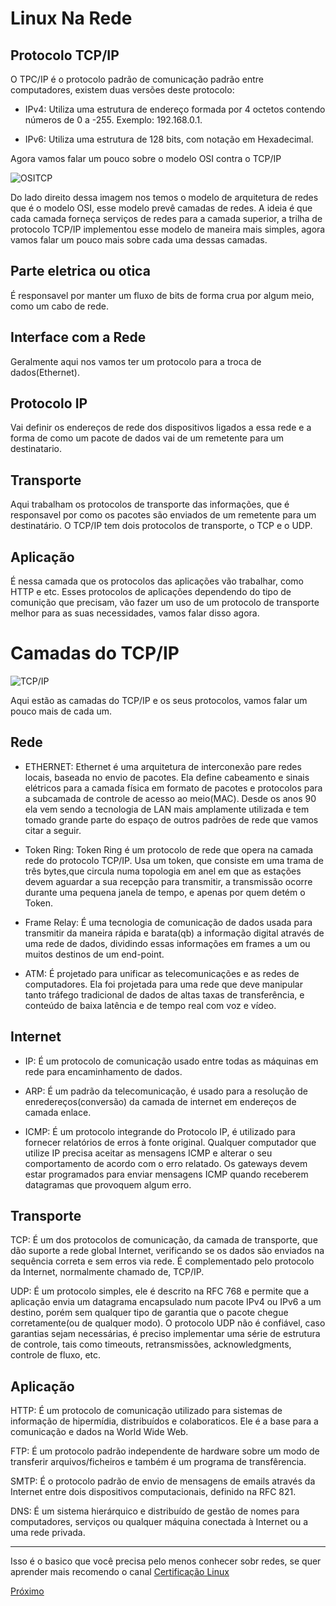 # Linux Na Rede

## Protocolo TCP/IP

O TPC/IP é o protocolo padrão de comunicação padrão entre computadores, existem duas versões deste protocolo:

* IPv4: Utiliza uma estrutura de endereço formada por 4 octetos contendo números de 0 a -255. Exemplo: 192.168.0.1.

* IPv6: Utiliza uma estrutura de 128 bits, com notação em Hexadecimal.

Agora vamos falar um pouco sobre o modelo OSI contra o TCP/IP

![OSITCP](https://www.dltec.com.br/blog/wp-content/uploads/2019/02/osi-tcp-ip.png)

Do lado direito dessa imagem nos temos o modelo de arquitetura de redes que é o modelo OSI, esse modelo prevê camadas de redes. A ideia é que cada camada forneça serviços de redes para a camada superior, a trilha de protocolo TCP/IP implementou esse modelo de maneira mais simples, agora vamos falar um pouco mais sobre cada uma dessas camadas.

## Parte eletrica ou otica

É responsavel por manter um fluxo de bits de forma crua por algum meio, como um cabo de rede.

## Interface com a Rede

Geralmente aqui nos vamos ter um protocolo para a troca de dados(Ethernet). 

## Protocolo IP

Vai definir os endereços de rede dos dispositivos ligados a essa rede e a forma de como um pacote de dados vai de um remetente para um destinatario.

## Transporte

Aqui trabalham os protocolos de transporte das informações, que é responsavel por como os pacotes são enviados de um remetente para um destinatário. O TCP/IP tem dois protocolos de transporte, o TCP e o UDP. 

## Aplicação

É nessa camada que os protocolos das aplicações vão trabalhar, como HTTP e etc. Esses protocolos de aplicações dependendo do tipo de comunição que precisam, vão fazer um uso de um protocolo de transporte melhor para as suas necessidades, vamos falar disso agora.

# Camadas do TCP/IP

![TCP/IP](https://infotecnews.com.br/wp-content/uploads/2017/01/camada-tcpip-osi-1.jpg)

Aqui estão as camadas do TCP/IP e os seus protocolos, vamos falar um pouco mais de cada um.

## Rede

* ETHERNET: Ethernet é uma arquitetura de interconexão pare redes locais, baseada no envio de pacotes. Ela define cabeamento e sinais elétricos para a camada física em formato de pacotes e protocolos para a subcamada de controle de acesso ao meio(MAC). Desde os anos 90 ela vem sendo a tecnologia de LAN mais amplamente utilizada e tem tomado grande parte do espaço de outros padrões de rede que vamos citar a seguir.

* Token Ring: Token Ring é um protocolo de rede que opera na camada rede do protocolo TCP/IP. Usa um token, que consiste em uma trama de três bytes,que circula numa topologia em anel em que as estações devem aguardar a sua recepção para transmitir, a transmissão ocorre durante uma pequena janela de tempo, e apenas por quem detém o Token.

* Frame Relay: É uma tecnologia de comunicação de dados usada para transmitir da maneira rápida e barata(qb) a informação digital através de uma rede de dados, dividindo essas informações em frames a um ou muitos destinos de um end-point. 

* ATM: É projetado para unificar as telecomunicações e as redes de computadores. Ela foi projetada para uma rede que deve manipular tanto tráfego tradicional de dados de altas taxas de transferência, e conteúdo de baixa latência e de tempo real com voz e vídeo.

## Internet

* IP: É um protocolo de comunicação usado entre todas as máquinas em rede para encaminhamento de dados.

* ARP: É um padrão da telecomunicação, é usado para a resolução de enredereços(conversão) da camada de internet em endereços de camada enlace.

* ICMP: É um protocolo integrande do Protocolo IP, é utilizado para fornecer relatórios de erros à fonte original. Qualquer computador que utilize IP precisa aceitar as mensagens ICMP e alterar o seu comportamento de acordo com o erro relatado. Os gateways devem estar programados para enviar mensagens ICMP quando receberem datagramas que provoquem algum erro.

## Transporte 

TCP: É um dos protocolos de comunicação, da camada de transporte, que dão suporte a rede global Internet, verificando se os dados são enviados na sequência correta e sem erros via rede. É complementado pelo protocolo da Internet, normalmente chamado de, TCP/IP.

UDP: É um protocolo simples, ele é descrito na RFC 768 e permite que a aplicação envia um datagrama encapsulado num pacote IPv4 ou IPv6 a um destino, porém sem qualquer tipo de garantia que o pacote chegue corretamente(ou de qualquer modo). O protocolo UDP não é confiável, caso garantias sejam necessárias, é preciso implementar uma série de estrutura de controle, tais como timeouts, retransmissões, acknowledgments, controle de fluxo, etc.

## Aplicação

HTTP: É um protocolo de comunicação utilizado para sistemas de informação de hipermídia, distribuídos e colaboraticos. Ele é a base para a comunicação e dados na World Wide Web.

FTP: É um protocolo padrão independente de hardware sobre um modo de transferir arquivos/ficheiros e também é um programa de transfêrencia.

SMTP: É o protocolo padrão de envio de mensagens de emails através da Internet entre dois dispositivos computacionais, definido na RFC 821.

DNS: É um sistema hierárquico e distribuído de gestão de nomes para computadores, serviços ou qualquer máquina conectada à Internet ou a uma rede privada.

<hr />

Isso é o basico que você precisa pelo menos conhecer sobr redes, se quer aprender mais recomendo o canal [Certificação Linux](https://www.youtube.com/user/ueribeiro/videos111111111)

[Próximo](../5-Segurança/1-Usuários.md)